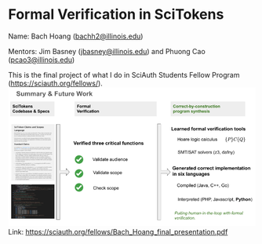 # Formal Verification in SciTokens
Name: Bach Hoang (bachh2@illinois.edu)

Mentors: Jim Basney (jbasney@illinois.edu) and Phuong Cao (pcao3@illinois.edu)

This is the final project of what I do in SciAuth Students Fellow Program (https://sciauth.org/fellows/). 
![Sample Image](image.png)
Link: https://sciauth.org/fellows/Bach_Hoang_final_presentation.pdf
